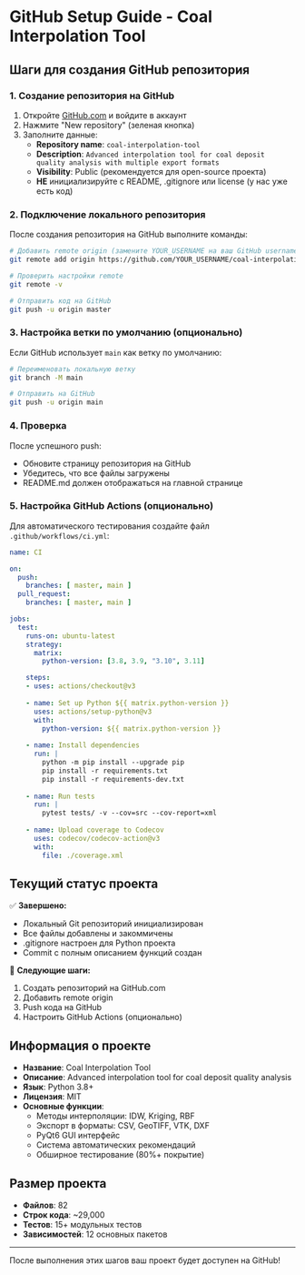 # GitHub Setup Guide - Coal Interpolation Tool

## Шаги для создания GitHub репозитория

### 1. Создание репозитория на GitHub

1. Откройте [GitHub.com](https://github.com) и войдите в аккаунт
2. Нажмите "New repository" (зеленая кнопка)
3. Заполните данные:
   - **Repository name**: `coal-interpolation-tool`
   - **Description**: `Advanced interpolation tool for coal deposit quality analysis with multiple export formats`
   - **Visibility**: Public (рекомендуется для open-source проекта)
   - **НЕ** инициализируйте с README, .gitignore или license (у нас уже есть код)

### 2. Подключение локального репозитория

После создания репозитория на GitHub выполните команды:

```bash
# Добавить remote origin (замените YOUR_USERNAME на ваш GitHub username)
git remote add origin https://github.com/YOUR_USERNAME/coal-interpolation-tool.git

# Проверить настройки remote
git remote -v

# Отправить код на GitHub
git push -u origin master
```

### 3. Настройка ветки по умолчанию (опционально)

Если GitHub использует `main` как ветку по умолчанию:

```bash
# Переименовать локальную ветку
git branch -M main

# Отправить на GitHub
git push -u origin main
```

### 4. Проверка

После успешного push:
- Обновите страницу репозитория на GitHub
- Убедитесь, что все файлы загружены
- README.md должен отображаться на главной странице

### 5. Настройка GitHub Actions (опционально)

Для автоматического тестирования создайте файл `.github/workflows/ci.yml`:

```yaml
name: CI

on:
  push:
    branches: [ master, main ]
  pull_request:
    branches: [ master, main ]

jobs:
  test:
    runs-on: ubuntu-latest
    strategy:
      matrix:
        python-version: [3.8, 3.9, "3.10", 3.11]

    steps:
    - uses: actions/checkout@v3
    
    - name: Set up Python ${{ matrix.python-version }}
      uses: actions/setup-python@v3
      with:
        python-version: ${{ matrix.python-version }}
    
    - name: Install dependencies
      run: |
        python -m pip install --upgrade pip
        pip install -r requirements.txt
        pip install -r requirements-dev.txt
    
    - name: Run tests
      run: |
        pytest tests/ -v --cov=src --cov-report=xml
    
    - name: Upload coverage to Codecov
      uses: codecov/codecov-action@v3
      with:
        file: ./coverage.xml
```

## Текущий статус проекта

✅ **Завершено:**
- Локальный Git репозиторий инициализирован
- Все файлы добавлены и закоммичены
- .gitignore настроен для Python проекта
- Commit с полным описанием функций создан

🔄 **Следующие шаги:**
1. Создать репозиторий на GitHub.com  
2. Добавить remote origin
3. Push кода на GitHub
4. Настроить GitHub Actions (опционально)

## Информация о проекте

- **Название**: Coal Interpolation Tool
- **Описание**: Advanced interpolation tool for coal deposit quality analysis
- **Язык**: Python 3.8+
- **Лицензия**: MIT
- **Основные функции**:
  - Методы интерполяции: IDW, Kriging, RBF
  - Экспорт в форматы: CSV, GeoTIFF, VTK, DXF
  - PyQt6 GUI интерфейс
  - Система автоматических рекомендаций
  - Обширное тестирование (80%+ покрытие)

## Размер проекта

- **Файлов**: 82
- **Строк кода**: ~29,000
- **Тестов**: 15+ модульных тестов
- **Зависимостей**: 12 основных пакетов

---

После выполнения этих шагов ваш проект будет доступен на GitHub!